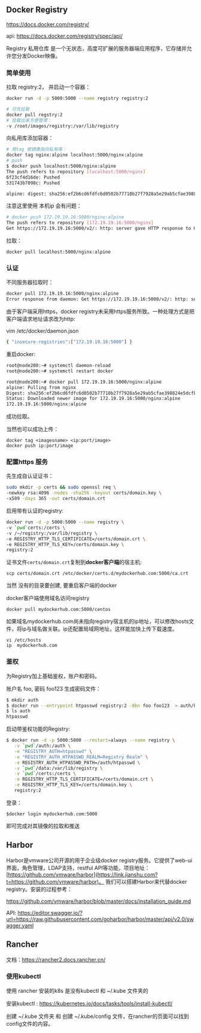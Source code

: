 

## Docker Registry

https://docs.docker.com/registry/

api: https://docs.docker.com/registry/spec/api/

Registry 私用仓库 是一个无状态，高度可扩展的服务器端应用程序，它存储并允许您分发Docker映像。



### 简单使用

拉取 registry:2， 并启动一个容器：

```sh
docker run -d -p 5000:5000 --name registry registry:2

# 可先拉取
docker pull regstry:2
# 挂载出来方便管理：
-v /root/images/registry:/var/lib/registry
```

向私用库添加容器：

``` sh
# 用tag 使镜像指向私有库：
docker tag nginx:alpine localhost:5000/nginx:alpine
# push 
$ docker push localhost:5000/nginx:alpine
The push refers to repository [localhost:5000/nginx]
6f23cf4d16de: Pushed
531743b7098c: Pushed

alpine: digest: sha256:ef2b6cd6fdfc6d0502b77710b27f7928a5e29ab5cfae398824e5dcfbbb7a75e2 size: 739
```

注意这里使用 本机ip 会有问题：

``` sh 
# docker push 172.19.19.16:5000/nginx:alpine
The push refers to repository [172.19.19.16:5000/nginx]
Get https://172.19.19.16:5000/v2/: http: server gave HTTP response to HTTPS client
```

拉取：

```
docker pull localhost:5000/nginx:alpine
```



### 认证

不同服务器拉取时：

``` sh
docker pull 172.19.19.16:5000/nginx:alpine
Error response from daemon: Get https://172.19.19.16:5000/v2/: http: server gave HTTP response to HTTPS client
```

由于客户端采用https，docker registry未采用https服务所致。一种处理方式是把客户端请求地址请求改为http:

vim /etc/docker/daemon.json

``` sh
{ "insecure-registries":["172.19.19.16:5000"] }
```

重启docker:

``` sh
root@node200:~# systemctl daemon-reload
root@node200:~# systemctl restart docker

root@node200:~# docker pull 172.19.19.16:5000/nginx:alpine
alpine: Pulling from nginx
Digest: sha256:ef2b6cd6fdfc6d0502b77710b27f7928a5e29ab5cfae398824e5dcfbbb7a75e2
Status: Downloaded newer image for 172.19.19.16:5000/nginx:alpine
172.19.19.16:5000/nginx:alpine
```

成功拉取。

当然也可以成功上传：

```
docker tag <imagesname> <ip:port/image>
docker push ip:port/image
```



### 配置https 服务

先生成自认证证书：

``` sh
sudo mkdir -p certs && sudo openssl req \
-newkey rsa:4096 -nodes -sha256 -keyout certs/domain.key \
-x509 -days 365 -out certs/domain.crt
```

启用带有认证的registry:

``` sh
docker run -d -p 5000:5000 --name registry \
-v `pwd`certs:/certs \
-v /~/registry:/var/lib/registry \
-e REGISTRY_HTTP_TLS_CERTIFICATE=/certs/domain.crt \
-e REGISTRY_HTTP_TLS_KEY=/certs/domain.key \
registry:2
```

证书文件`certs/domain.crt`复制到**docker客户端**的宿主机:

`scp certs/domain.crt /etc/docker/certs.d/mydockerhub.com:5000/ca.crt`

当然 没有的目录要创建, 要重启客户端的docker

docker客户端使用域名访问registry

```undefined
docker pull mydockerhub.com:5000/centos
```

如果域名mydockerhub.com尚未指向registry宿主机的ip地址，可以修改hosts文件，将ip与域名做关联。ip还配置局域网地址，这样能加快上传下载速度。

```undefined
vi /etc/hosts
ip  mydockerhub.com
```



### 鉴权

为Registry加上基础鉴权，账户和密码。

账户名 foo, 密码 foo123 生成密码文件：

``` sh
$ mkdir auth
$ docker run --entrypoint htpasswd registry:2 -Bbn foo foo123  > auth/htpasswd
$ ls auth
htpasswd
```

启动带鉴权功能的Registry:

``` sh
$ docker run -d -p 5000:5000 --restart=always --name registry \
   -v `pwd`/auth:/auth \
   -e "REGISTRY_AUTH=htpasswd" \
   -e "REGISTRY_AUTH_HTPASSWD_REALM=Registry Realm" \
   -e REGISTRY_AUTH_HTPASSWD_PATH=/auth/htpasswd \
   -v `pwd`/data:/var/lib/registry \
   -v `pwd`/certs:/certs \
   -e REGISTRY_HTTP_TLS_CERTIFICATE=/certs/domain.crt \
   -e REGISTRY_HTTP_TLS_KEY=/certs/domain.key \
   registry:2
```

登录：

`$docker login mydockerhub.com:5000`

即可完成对其镜像的拉取和推送




## Harbor

Harbor是vmware公司开源的用于企业级docker registry服务。它提供了web-ui界面，角色管理，LDAP支持，restful API等功能，项目地址：[https://github.com/vmware/harbor](https://link.jianshu.com?t=https://github.com/vmware/harbor)。
 我们可以搭建Harbor来代替docker registry。安装的过程参考：

https://github.com/vmware/harbor/blob/master/docs/installation_guide.md

API: https://editor.swagger.io/?url=https://raw.githubusercontent.com/goharbor/harbor/master/api/v2.0/swagger.yaml



## Rancher

文档：https://rancher2.docs.rancher.cn/



### 使用kubectl

使用 rancher 安装的k8s 是没有kubectl 和 ~/.kube 文件夹的

安装kubectl : https://kubernetes.io/docs/tasks/tools/install-kubectl/

创建 ~/.kube 文件夹 和 创建 ~/.kube/config 文件，在rancher的页面可以找到config文件的内容。



